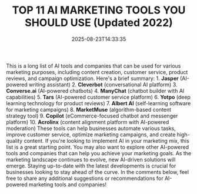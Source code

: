 ﻿---
title: "TOP 11 AI MARKETING TOOLS YOU SHOULD USE (Updated 2022)"
date: "2025-08-23T14:33:35"
category: "Markets"
summary: ""
slug: "top 11 ai marketing tools you should use updated 2022"
source_urls:
  - "https://techncruncher.blogspot.com/2022/07/top-10-ai-marketing-tools-you-should-use.html"
seo:
  title: "TOP 11 AI MARKETING TOOLS YOU SHOULD USE (Updated 2022) | Hash n Hedge"
  description: ""
  keywords: ["news", "markets", "brief"]
---
This is a long list of AI tools and companies that can be used for various marketing purposes, including content creation, customer service, product reviews, and campaign optimization. Here's a brief summary:  1. **Jasper** (AI-powered writing assistant) 2. **Cleverbot** (conversational AI platform) 3. **Converse.ai** (AI-powered chatbots) 4. **ManyChat** (chatbot builder with AI capabilities) 5. **Tars** (AI-powered customer service platform) 6. **Yotpo** (deep learning technology for product reviews) 7. **Albert AI** (self-learning software for marketing campaigns) 8. **MarketMuse** (algorithm-based content strategy tool) 9. **Copilot** (eCommerce-focused chatbot and messenger platform) 10. **Acrolinx** (content alignment platform with AI-powered moderation)  These tools can help businesses automate various tasks, improve customer service, optimize marketing campaigns, and create high-quality content.  If you're looking to implement AI in your marketing mix, this list is a great starting point. You may also want to explore other AI-powered tools and companies that can help you achieve your marketing goals.  As the marketing landscape continues to evolve, new AI-driven solutions will emerge. Staying up-to-date with the latest developments is crucial for businesses looking to stay ahead of the curve.  In the comments below, feel free to share any additional suggestions or recommendations for AI-powered marketing tools and companies! 

